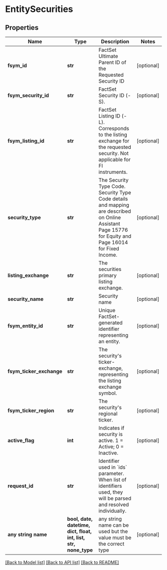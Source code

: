 # EntitySecurities


## Properties
Name | Type | Description | Notes
------------ | ------------- | ------------- | -------------
**fsym_id** | **str** | FactSet Ultimate Parent ID of the Requested Security ID | [optional] 
**fsym_security_id** | **str** | FactSet Security ID (-S). | [optional] 
**fsym_listing_id** | **str** | FactSet Listing ID (-L). Corresponds to the listing exchange for the requested security. Not applicable for FI instruments. | [optional] 
**security_type** | **str** | The Security Type Code. Security Type Code details and mapping are described on Online Assistant Page 15776 for Equity and Page 16014 for Fixed Income. | [optional] 
**listing_exchange** | **str** | The securities primary listing exchange. | [optional] 
**security_name** | **str** | Security name | [optional] 
**fsym_entity_id** | **str** | Unique FactSet-generated identifier representing an entity. | [optional] 
**fsym_ticker_exchange** | **str** | The security&#39;s ticker-exchange, representing the listing exchange symbol. | [optional] 
**fsym_ticker_region** | **str** | The security&#39;s regional ticker. | [optional] 
**active_flag** | **int** | Indicates if security is active. 1 &#x3D; Active; 0 &#x3D; Inactive. | [optional] 
**request_id** | **str** | Identifier used in &#x60;ids&#x60; parameter.  When list of identifiers used, they will be parsed and resolved individually. | [optional] 
**any string name** | **bool, date, datetime, dict, float, int, list, str, none_type** | any string name can be used but the value must be the correct type | [optional]

[[Back to Model list]](../README.md#documentation-for-models) [[Back to API list]](../README.md#documentation-for-api-endpoints) [[Back to README]](../README.md)


